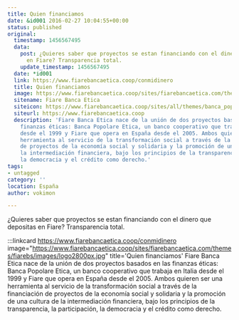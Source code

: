 ```yaml
---
title: Quien financiamos
date: &id001 2016-02-27 10:04:55+00:00
status: published
original:
  timestamp: 1456567495
  data:
    post: ¿Quieres saber que proyectos se estan financiando con el dinero que depositas
      en Fiare? Transparencia total.
    update_timestamp: 1456567495
  date: *id001
  link: https://www.fiarebancaetica.coop/conmidinero
  title: Quien financiamos
  image: https://www.fiarebancaetica.coop/sites/fiarebancaetica.com/themes/fiarebs/images/logo2800px.jpg
  sitename: Fiare Banca Etica
  siteicon: https://www.fiarebancaetica.coop/sites/all/themes/banca_popolare_etica/favicon.ico
  siteurl: https://www.fiarebancaetica.coop
  description: 'Fiare Banca Etica nace de la unión de dos proyectos basados en las
    finanzas éticas: Banca Popolare Etica, un banco cooperativo que trabaja en Italia
    desde el 1999 y Fiare que opera en España desde el 2005. Ambos quieren ser una
    herramienta al servicio de la transformación social a través de la financiación
    de proyectos de la economía social y solidaria y la promoción de una cultura de
    la intermediación financiera, bajo los principios de la transparencia, la participación,
    la democracia y el crédito como derecho.'
tags:
- untagged
category: ''
location: España
author: vokimon

---
```

¿Quieres saber que proyectos se estan financiando con el dinero que depositas en Fiare? Transparencia total.

:::linkcard https://www.fiarebancaetica.coop/conmidinero image="https://www.fiarebancaetica.coop/sites/fiarebancaetica.com/themes/fiarebs/images/logo2800px.jpg" title='Quien financiamos'
    Fiare Banca Etica nace de la unión de dos proyectos basados en las finanzas éticas: Banca Popolare Etica, un banco cooperativo que trabaja en Italia desde el 1999 y Fiare que opera en España desde el 2005. Ambos quieren ser una herramienta al servicio de la transformación social a través de la financiación de proyectos de la economía social y solidaria y la promoción de una cultura de la intermediación financiera, bajo los principios de la transparencia, la participación, la democracia y el crédito como derecho.

